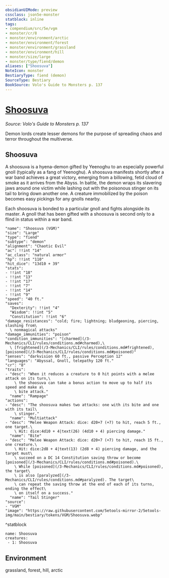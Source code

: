 ```yaml
---
obsidianUIMode: preview
cssclass: json5e-monster
statblock: inline
tags:
- compendium/src/5e/vgm
- monster/cr/8
- monster/environment/arctic
- monster/environment/forest
- monster/environment/grassland
- monster/environment/hill
- monster/size/large
- monster/type/fiend/demon
aliases: ["Shoosuva"]
NoteIcon: monster
BestiaryType: fiend (demon)
SourceType: Bestiary
BookSource: Volo's Guide to Monsters p. 137
---
```

# [Shoosuva](3-Mechanics\CLI\bestiary\fiend/shoosuva-vgm.md)
*Source: Volo's Guide to Monsters p. 137*  

Demon lords create lesser demons for the purpose of spreading chaos and terror throughout the multiverse.

## Shoosuva

A shoosuva is a hyena-demon gifted by Yeenoghu to an especially powerful gnoll (typically as a fang of Yeenoghu). A shoosuva manifests shortly after a war band achieves a great victory, emerging from a billowing, fetid cloud of smoke as it arrives from the Abyss. In battle, the demon wraps its slavering jaws around one victim while lashing out with the poisonous stinger on its tail to bring down another one. A creature immobilized by the poison becomes easy pickings for any gnolls nearby.

Each shoosuva is bonded to a particular gnoll and fights alongside its master. A gnoll that has been gifted with a shoosuva is second only to a flind in status within a war band.

```statblock
"name": "Shoosuva (VGM)"
"size": "Large"
"type": "fiend"
"subtype": "demon"
"alignment": "Chaotic Evil"
"ac": !!int "14"
"ac_class": "natural armor"
"hp": !!int "110"
"hit_dice": "13d10 + 39"
"stats":
- !!int "18"
- !!int "13"
- !!int "17"
- !!int "7"
- !!int "14"
- !!int "9"
"speed": "40 ft."
"saves":
  "Dexterity": !!int "4"
  "Wisdom": !!int "5"
  "Constitution": !!int "6"
"damage_resistances": "cold; fire; lightning; bludgeoning, piercing, slashing from\
  \ nonmagical attacks"
"damage_immunities": "poison"
"condition_immunities": "[charmed](/3-Mechanics/CLI/rules/conditions.md#charmed),\
  \ [frightened](/3-Mechanics/CLI/rules/conditions.md#frightened), [poisoned](/3-Mechanics/CLI/rules/conditions.md#poisoned)"
"senses": "darkvision 60 ft., passive Perception 12"
"languages": "Abyssal, Gnoll, telepathy 120 ft."
"cr": "8"
"traits":
- "desc": "When it reduces a creature to 0 hit points with a melee attack on its turn,\
    \ the shoosuva can take a bonus action to move up to half its speed and make a\
    \ bite attack."
  "name": "Rampage"
"actions":
- "desc": "The shoosuva makes two attacks: one with its bite and one with its tail\
    \ stinger."
  "name": "Multiattack"
- "desc": "Melee Weapon Attack: dice: d20+7 (+7) to hit, reach 5 ft., one target.\
    \ Hit: dice:4d10 + 4|text(26) (4d10 + 4) piercing damage."
  "name": "Bite"
- "desc": "Melee Weapon Attack: dice: d20+7 (+7) to hit, reach 15 ft., one creature.\
    \ Hit: dice:2d8 + 4|text(13) (2d8 + 4) piercing damage, and the target must\
    \ succeed on a DC 14 Constitution saving throw or become [poisoned](/3-Mechanics/CLI/rules/conditions.md#poisoned).\
    \ While [poisoned](/3-Mechanics/CLI/rules/conditions.md#poisoned), the target\
    \ is also [paralyzed](/3-Mechanics/CLI/rules/conditions.md#paralyzed). The target\
    \ can repeat the saving throw at the end of each of its turns, ending the effect\
    \ on itself on a success."
  "name": "Tail Stinger"
"source":
- "VGM"
"image": "https://raw.githubusercontent.com/5etools-mirror-2/5etools-img/main/bestiary/tokens/VGM/Shoosuva.webp"
```
^statblock

```encounter-table
name: Shoosuva
creatures:
 - 1: Shoosuva
```

## Environment

grassland, forest, hill, arctic